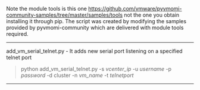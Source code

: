 Note the module tools is this one https://github.com/vmware/pyvmomi-community-samples/tree/master/samples/tools not the one you obtain installing it through pip.
The script was created by modifying the samples provided by pyvmomi-community which are delivered with module tools required.


----------
add_vm_serial_telnet.py - It adds new serial port listening on a specified telnet port

> python add_vm_serial_telnet.py -s *vcenter_ip* -u *username* -p *password* -d cluster -n *vm_name* -t *telnetport*

----------
